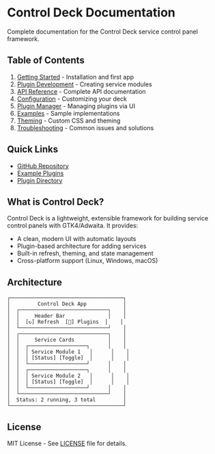 # Control Deck Documentation

Complete documentation for the Control Deck service control panel framework.

## Table of Contents

1. [Getting Started](getting-started.md) - Installation and first app
2. [Plugin Development](plugin-development.md) - Creating service modules
3. [API Reference](api-reference.md) - Complete API documentation
4. [Configuration](configuration.md) - Customizing your deck
5. [Plugin Manager](plugin-manager.md) - Managing plugins via UI
6. [Examples](examples.md) - Sample implementations
7. [Theming](theming.md) - Custom CSS and theming
8. [Troubleshooting](troubleshooting.md) - Common issues and solutions

## Quick Links

- [GitHub Repository](https://github.com/arealicehole/control-deck)
- [Example Plugins](../examples/plugins/)
- [Plugin Directory](../plugins/)

## What is Control Deck?

Control Deck is a lightweight, extensible framework for building service control panels with GTK4/Adwaita. It provides:

- A clean, modern UI with automatic layouts
- Plugin-based architecture for adding services
- Built-in refresh, theming, and state management
- Cross-platform support (Linux, Windows, macOS)

## Architecture

```
┌─────────────────────────────────────┐
│         Control Deck App            │
│  ┌─────────────────────────────┐    │
│  │     Header Bar              │    │
│  │  [↻] Refresh  [🧩] Plugins  │    │
│  └─────────────────────────────┘    │
│  ┌─────────────────────────────┐    │
│  │     Service Cards           │    │
│  │  ┌───────────────────┐      │    │
│  │  │ Service Module 1   │      │    │
│  │  │ [Status] [Toggle]  │      │    │
│  │  └───────────────────┘      │    │
│  │  ┌───────────────────┐      │    │
│  │  │ Service Module 2   │      │    │
│  │  │ [Status] [Toggle]  │      │    │
│  │  └───────────────────┘      │    │
│  └─────────────────────────────┘    │
│  Status: 2 running, 3 total         │
└─────────────────────────────────────┘
```

## License

MIT License - See [LICENSE](../LICENSE) file for details.